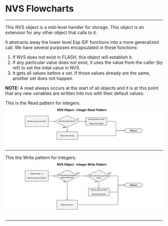 # NVS Flowcharts
___
This NVS object is a mid-level handler for storage.  This object is an extension for any other object that calls to it.

It abstracts away the lower level Esp IDF functions into a more generalized call.  We have several purposes encapsulated in these functions:

1) If NVS does not exist in FLASH, this object will establish it.
2) If any particular value does not exist, it uses the value from the caller (by ref) to set the intial value in NVS.
3) It gets all values before a set.  If those values already are the same, another set does not happen.


**NOTE:** A read always occurs at the start of all objects and it is at this point that any new variables are written into nvs with their default values:

This is the Read pattern for integers.
![NVS Write Diagram](./drawings/sntp_flowcharts_integer_read_pattern.svg)
___  
This the Write pattern for integers.
![NVS Write Diagram](./drawings/sntp_flowcharts_integer_write_pattern.svg)
___  